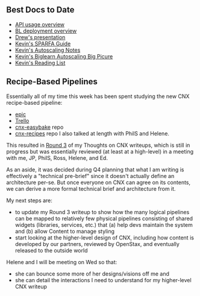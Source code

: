## Best Docs to Date
- [API usage overview](https://github.com/openstax/napkin-notes/blob/master/kevin/160921_biglearnApis/api_usage.md)
- [BL deployment overview](https://github.com/openstax/napkin-notes/blob/master/kevin/BiglearnArchitectureDeployment.pdf)
- [Drew's presentation](https://docs.google.com/presentation/d/1qoPqBLD4XqOsIfcM6aJH7IaDQRsxxuA6QBLy4GIZy7w/edit#slide=id.p)
- [Kevin's SPARFA Guide](https://github.com/openstax/sparfa-sandbox/blob/master/klb_sparfa_guide/sparfa_guide.pdf)
- [Kevin's Autoscaling Notes](https://docs.google.com/document/d/1bmn2xYBURE90fiZrdNG5CN28vEBCPJbKukDTbUqntZ4/edit)
- [Kevin's Biglearn Autoscaling Big Picure](https://docs.google.com/document/d/1JGcHIzmHDaDFlQvznzYgsWHuXBRis9qvtwF6pwaYVfQ/edit)
- [Kevin's Reading List](https://github.com/openstax/napkin-notes/blob/master/kevin/summaries/reading_list.md)

## Recipe-Based Pipelines

Essentially all of my time this week
has been spent studying
the new CNX recipe-based pipeline:
* [epic](https://docs.google.com/document/d/1Pm9X6zGH2KoZFtuZ7-fW04-MVGdzcwmFQ_a1Fs5GxQM/edit#heading=h.wuc3pn1ckk21)
* [Trello](https://trello.com/c/bnr267Jb/134-generate-pdf-from-baked-html-so-we-have-one-book-compiling-system-and-are-set-up-for-unicorn-p14)
* [cnx-easybake](https://github.com/Connexions/cnx-easybake) repo
* [cnx-recipes](https://github.com/Connexions/cnx-recipes) repo
I also talked at length with PhilS and Helene.

This resulted in
[Round 3](https://docs.google.com/document/d/1OS09KhgjmVJOkI6O5Rvb1w7xSRFOfWuWSuIPlpG6Cnk/edit#)
of my Thoughts on CNX writeups,
which is still in progress
but was essentially reviewed (at least at a high-level)
in a meeting with me, JP, PhilS, Ross, Helene, and Ed.

As an aside,
it was decided
during Q4 planning
that what I am writing
is effectively a "technical pre-brief"
since it doesn't actually define an architecture per-se.
But once everyone on CNX can agree on its contents,
we can derive a more formal technical brief
and architecture from it.

My next steps are:
* to update my Round 3 writeup to show how the many logical pipelines can be mapped to relatively few physical pipelines
  consisting of shared widgets (libraries, services, etc.) that
  (a) help devs maintain the system and 
  (b) allow Content to manage styling
* start looking at the higher-level design of CNX,
  including how content is developed by our partners,
  reviewed by OpenStax, and eventually released
  to the outside world

Helene and I
will be meeting on Wed so that: 
* she can bounce some more of her designs/visions off me and
* she can detail the interactions I need to understand for my higher-level CNX writeup

